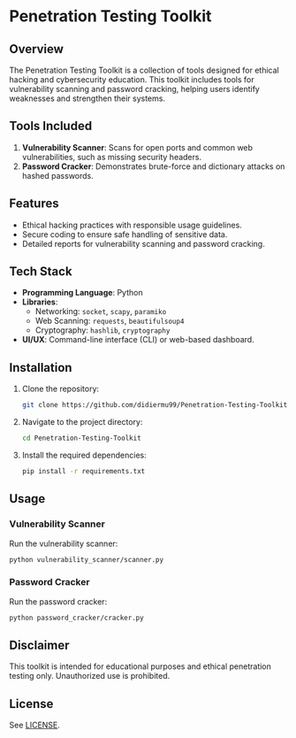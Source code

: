 # Penetration Testing Toolkit

## Overview
The Penetration Testing Toolkit is a collection of tools designed for ethical hacking and cybersecurity education. This toolkit includes tools for vulnerability scanning and password cracking, helping users identify weaknesses and strengthen their systems.

## Tools Included
1. **Vulnerability Scanner**: Scans for open ports and common web vulnerabilities, such as missing security headers.
2. **Password Cracker**: Demonstrates brute-force and dictionary attacks on hashed passwords.

## Features
- Ethical hacking practices with responsible usage guidelines.
- Secure coding to ensure safe handling of sensitive data.
- Detailed reports for vulnerability scanning and password cracking.

## Tech Stack
- **Programming Language**: Python
- **Libraries**:
  - Networking: `socket`, `scapy`, `paramiko`
  - Web Scanning: `requests`, `beautifulsoup4`
  - Cryptography: `hashlib`, `cryptography`
- **UI/UX**: Command-line interface (CLI) or web-based dashboard.

## Installation
1. Clone the repository:
   ```bash
   git clone https://github.com/didiermu99/Penetration-Testing-Toolkit.git
   ```
2. Navigate to the project directory:
   ```bash
   cd Penetration-Testing-Toolkit
   ```
3. Install the required dependencies:
   ```bash
   pip install -r requirements.txt
   ```

## Usage
### Vulnerability Scanner
Run the vulnerability scanner:
```bash
python vulnerability_scanner/scanner.py
```

### Password Cracker
Run the password cracker:
```bash
python password_cracker/cracker.py
```

## Disclaimer
This toolkit is intended for educational purposes and ethical penetration testing only. Unauthorized use is prohibited.

## License
See [LICENSE](LICENSE).